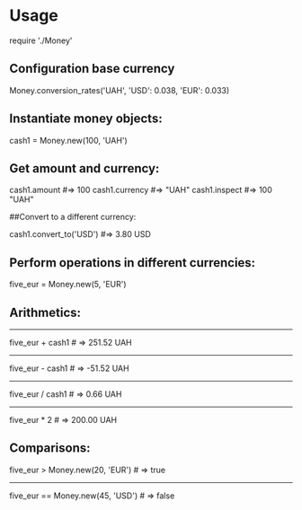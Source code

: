 

# Usage

require './Money'

## Configuration base currency

Money.conversion_rates('UAH', 'USD': 0.038, 'EUR': 0.033)

## Instantiate money objects:

cash1 = Money.new(100, 'UAH')

## Get amount and currency:

cash1.amount #=> 100
cash1.currency #=> "UAH"
cash1.inspect #=> 100  "UAH"

##Convert to a different currency:

cash1.convert_to('USD') #=> 3.80  USD

## Perform operations in different currencies:

five_eur = Money.new(5, 'EUR')

## Arithmetics:
 ***
 five_eur + cash1 # => 251.52  UAH
 ***
 five_eur - cash1 # => -51.52  UAH
 ***
 five_eur / cash1 # => 0.66  UAH
 ***
 five_eur * 2 # => 200.00  UAH

## Comparisons:
five_eur > Money.new(20, 'EUR') # => true
***
five_eur == Money.new(45, 'USD') # => false




